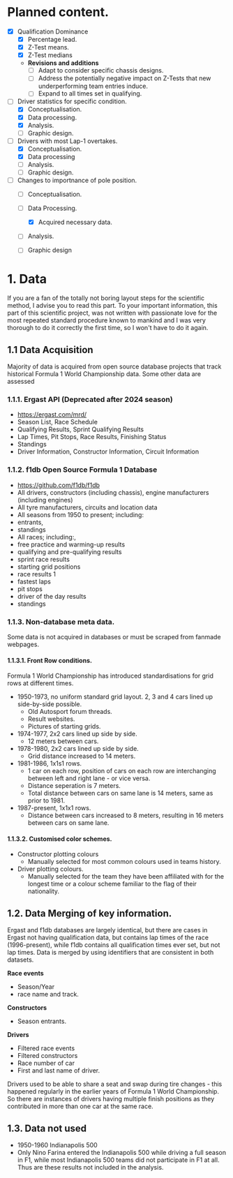 # Planned content.

- [x] Qualification Dominance
  - [x] Percentage lead.
  - [x] Z-Test means.
  - [x] Z-Test medians
  - **Revisions and additions**
    - [ ] Adapt to consider specific chassis designs.
    - [ ] Address the potentially negative impact on Z-Tests that new underperforming team entries induce.
    - [ ] Expand to all times set in qualifying.
- [ ] Driver statistics for specific condition.
  - [x] Conceptualisation.
  - [x] Data processing.
  - [x] Analysis.
  - [ ] Graphic design.
- [ ] Drivers with most Lap-1 overtakes.
  - [x] Conceptualisation.
  - [x] Data processing
  - [ ] Analysis.
  - [ ] Graphic design.
- [ ] Changes to importnance of pole position.
  - [ ] Conceptualisation.
  - [ ] Data Processing.
    - [x] Acquired necessary data.
  - [ ] Analysis.
  - [ ] Graphic design


# 1. Data
If you are a fan of the totally not boring layout steps for the scientific method, I advise you to read this part. To your important information, this part of this scientific project, was not written with passionate love for the most repeated standard procedure known to mankind and I was very thorough to do it correctly the first time, so I won't have to do it again.

## 1.1 Data Acquisition

Majority of data is acquired from open source database projects that track historical Formula 1 World Championship data. Some other data are assessed 

### 1.1.1. Ergast API (Deprecated after 2024 season)
- https://ergast.com/mrd/
- Season List, Race Schedule  
- Qualifying Results, Sprint Qualifying Results  
- Lap Times, Pit Stops, Race Results, Finishing Status  
- Standings  
- Driver Information, Constructor Information, Circuit Information  


### 1.1.2. f1db Open Source Formula 1 Database
- https://github.com/f1db/f1db
- All drivers, constructors (including chassis), engine manufacturers (including engines)  
- All tyre manufacturers, circuits and location data  
- All seasons from 1950 to present; including:  
- entrants,  
- standings  
- All races; including:,  
- free practice and warming-up results  
- qualifying and pre-qualifying results  
- sprint race results  
- starting grid positions  
- race results  1
- fastest laps  
- pit stops  
- driver of the day results  
- standings

### 1.1.3. Non-database meta data.
Some data is not acquired in databases or must be scraped from fanmade webpages.

#### 1.1.3.1. Front Row conditions.
Formula 1 World Championship has introduced standardisations for grid rows at different times.
- 1950-1973, no uniform standard grid layout. 2, 3 and 4 cars lined up side-by-side possible.
  - Old Autosport forum threads.
  - Result websites.
  - Pictures of starting grids.
- 1974-1977, 2x2 cars lined up side by side.
  - 12 meters between cars.
- 1978-1980, 2x2 cars lined up side by side.
  - Grid distance increased to 14 meters. 
- 1981-1986, 1x1s1 rows.
  - 1 car on each row, position of cars on each row are interchanging between left and right lane - or vice versa.
  - Distance seperation is 7 meters.
  - Total distance between cars on same lane is 14 meters, same as prior to 1981.
- 1987-present, 1x1x1 rows.
  - Distance between cars increased to 8 meters, resulting in 16 meters between cars on same lane.

#### 1.1.3.2. Customised color schemes.
- Constructor plotting colours
  - Manually selected for most common colours used in teams history.
- Driver plotting colours.
  - Manually selected for the team they have been affiliated with for the longest time or a colour scheme familiar to the flag of their nationality.

## 1.2. Data Merging of key information.
Ergast and f1db databases are largely identical, but there are cases in Ergast not having qualification data, but contains lap times of the race (1996-present), while f1db contains all qualification times ever set, but not lap times. Data is merged by using identifiers that are consistent in both datasets.  

**Race events**  
- Season/Year  
- race name and track.

**Constructors**
- Season entrants.

**Drivers**
- Filtered race events
- Filtered constructors
- Race number of car
- First and last name of driver.  

Drivers used to be able to share a seat and swap during tire changes - this happened regularly in the earlier years of Formula 1 World Championship. So there are instances of drivers having multiple finish positions as they contributed in more than one car at the same race.

## 1.3. Data not used
- 1950-1960 Indianapolis 500
 - Only Nino Farina entered the Indianapolis 500 while driving a full season in F1, while most Indianapolis 500 teams did not participate in F1 at all. Thus are these results not included in the analysis.
